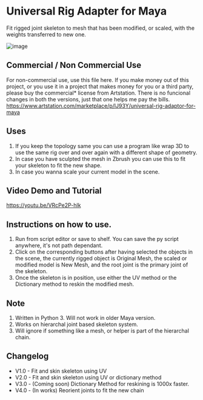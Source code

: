 # Universal Rig Adapter for Maya
Fit rigged joint skeleton to mesh that has been modified, or scaled, with the weights transferred to new one.

![image](https://user-images.githubusercontent.com/88772846/209735789-54982a17-dadb-4728-8a8e-82f2c36ee474.png)

## Commercial / Non Commercial Use
For non-commercial use, use this file here. If you make money out of this project, or you use it in a project that makes money for you or a third party, please buy the commercial* license from Artstation. There is no funcional changes in both the versions, just that one helps me pay the bills.
https://www.artstation.com/marketplace/p/lJ93Y/universal-rig-adaptor-for-maya 



## Uses
1. If you keep the topology same you can use a program like wrap 3D to use the same rig over and over again with a different shape of geometry.
2. In case you have sculpted the mesh in Zbrush you can use this to fit your skeleton to fit the new shape.
3. In case you wanna scale your current model in the scene.

## Video Demo and Tutorial
https://youtu.be/VRcPe2P-hlk

## Instructions on how to use.
1. Run from script editor or save to shelf. You can save the py script anywhere, it's not path dependant.
2. Click on the corresponding buttons after having selected the objects in the scene, the currently rigged object is Original Mesh, the scaled or modified model is New Mesh, and the root joint is the primary joint of the skeleton.
3. Once the skeleton is in position, use either the UV method or the Dictionary method to reskin the modified mesh.

## Note
1. Written in Python 3. Will not work in older Maya version.
2. Works on hierarchal joint based skeleton system.
3. Will ignore if something like a mesh, or helper is part of the hierarchal chain.


## Changelog
* V1.0 - Fit and skin skeleton using UV
* V2.0 - Fit and skin skeleton using UV or dictionary method
* V3.0 - (Coming soon) Dictionary Method for reskining is 1000x faster.
* V4.0 - (In works) Reorient joints to fit the new chain
